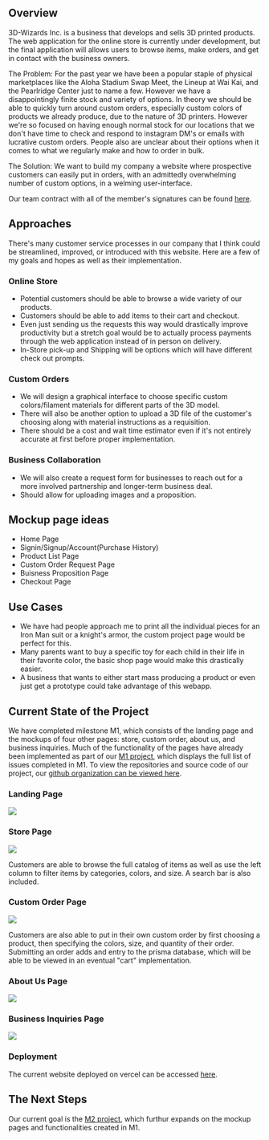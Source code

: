 
## Overview

3D-Wizards Inc. is a business that develops and sells 3D printed products. The web application for the online store is currently under development, but the final application will allows users to browse items, make orders, and get in contact with the business owners.

The Problem: For the past year we have been a popular staple of physical marketplaces like the Aloha Stadium Swap Meet, the Lineup at Wai Kai, and the Pearlridge Center just to name a few. However we have a disappointingly finite stock and variety of options. In theory we should be able to quickly turn around custom orders, especially custom colors of products we already produce, due to the nature of 3D printers. However we're so focused on having enough normal stock for our locations that we don't have time to check and respond to instagram DM's or emails with lucrative custom orders. People also are unclear about their options when it comes to what we regularly make and how to order in bulk.

The Solution: We want to build my company a website where prospective customers can easily put in orders, with an admittedly overwhelming number of custom options, in a welming user-interface. 

Our team contract with all of the member's signatures can be found [here](https://docs.google.com/document/d/1khLUqeU3P_N2-VMSdp-ibR_amM5T2jIwDZtIPfz1X4s/edit?tab=t.0).

## Approaches

There's many customer service processes in our company that I think could be streamlined, improved, or introduced with this website. Here are a few of my goals and hopes as well as their implementation.

### Online Store

- Potential customers should be able to browse a wide variety of our products.
- Customers should be able to add items to their cart and checkout.
- Even just sending us the requests this way would drastically improve productivity but a stretch goal would be to actually process payments through the web application instead of in person on delivery.
- In-Store pick-up and Shipping will be options which will have different check out prompts.

### Custom Orders

- We will design a graphical interface to choose specific custom colors/filament materials for different parts of the 3D model.
- There will also be another option to upload a 3D file of the customer's choosing along with material instructions as a requisition.
- There should be a cost and wait time estimator even if it's not entirely accurate at first before proper implementation.

### Business Collaboration

- We will also create a request form for businesses to reach out for a more involved partnership and longer-term business deal.
- Should allow for uploading images and a proposition.

## Mockup page ideas

- Home Page
- Signin/Signup/Account(Purchase History)
- Product List Page
- Custom Order Request Page
- Buisness Proposition Page
- Checkout Page

## Use Cases

- We have had people approach me to print all the individual pieces for an Iron Man suit or a knight's armor, the custom project page would be perfect for this.
- Many parents want to buy a specific toy for each child in their life in their favorite color, the basic shop page would make this drastically easier.
- A business that wants to either start mass producing a product or even just get a prototype could take advantage of this webapp.

## Current State of the Project

We have completed milestone M1, which consists of the landing page and the mockups of four other pages: store, custom order, about us, and business inquiries. Much of the functionality of the pages have already been implemented as part of our [M1 project](https://github.com/orgs/3D-Wizards-Inc/projects/1), which displays the full list of issues completed in M1. To view the repositories and source code of our project, our [github organization can be viewed here](https://github.com/3D-Wizards-Inc).

### Landing Page

![](https://cdn.discordapp.com/attachments/1305379341588496424/1306528528141123656/image.png?ex=6736ff03&is=6735ad83&hm=6f1b6e31a35d7c322c73a3fea228d5fea4d27d1c0a580928fe4cb2e541893274&)

### Store Page

![](https://cdn.discordapp.com/attachments/721939404226297860/1308982018968916029/1fc35a00e811ee5c2f98b4cdd419f380.png?ex=673fec01&is=673e9a81&hm=86309771bccf4f81cfef1fb8e7ca1fe7a487fd69ad257ac41d3be11413b4f548&)

Customers are able to browse the full catalog of items as well as use the left column to filter items by categories, colors, and size. A search bar is also included.

### Custom Order Page

![](https://cdn.discordapp.com/attachments/721939404226297860/1308984069995892817/1ec1166273d206540aebe7c06cb82686.png?ex=673fedea&is=673e9c6a&hm=76e3f0510aea963405403105c9369ef0c17a8807e5b4a73ccc8c8e8946422321&)

Customers are also able to put in their own custom order by first choosing a product, then specifying the colors, size, and quantity of their order. Submitting an order adds and entry to the prisma database, which will be able to be viewed in an eventual "cart" implementation.

### About Us Page

![](https://cdn.discordapp.com/attachments/721939404226297860/1309108560889643118/586d020677b8cddd8467f0e2b22b536f.png?ex=674061da&is=673f105a&hm=9caa424774858db3fe0a9beb00018be525f9df6091242cf0372946cc39ea9591&)

### Business Inquiries Page

![](https://cdn.discordapp.com/attachments/721939404226297860/1309115727332114554/46e7611650eb9d7ec8ae791c4c78e180.png?ex=67406887&is=673f1707&hm=15d18e910c67f32348bc15ad5706d4b359783deb878932beecbb6411780c6301&)

### Deployment

The current website deployed on vercel can be accessed [here](https://3-d-wizards-inc.vercel.app/).

## The Next Steps

Our current goal is the [M2 project](https://github.com/orgs/3D-Wizards-Inc/projects/2), which furthur expands on the mockup pages and functionalities created in M1. <!--Some key features that are planned to be implemented in this milestone are:-->
